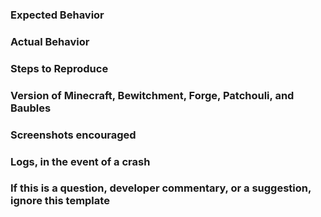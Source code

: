 ### Expected Behavior


### Actual Behavior


### Steps to Reproduce


### Version of Minecraft, Bewitchment, Forge, Patchouli, and Baubles


### Screenshots encouraged


### Logs, in the event of a crash


### If this is a question, developer commentary, or a suggestion, ignore this template
